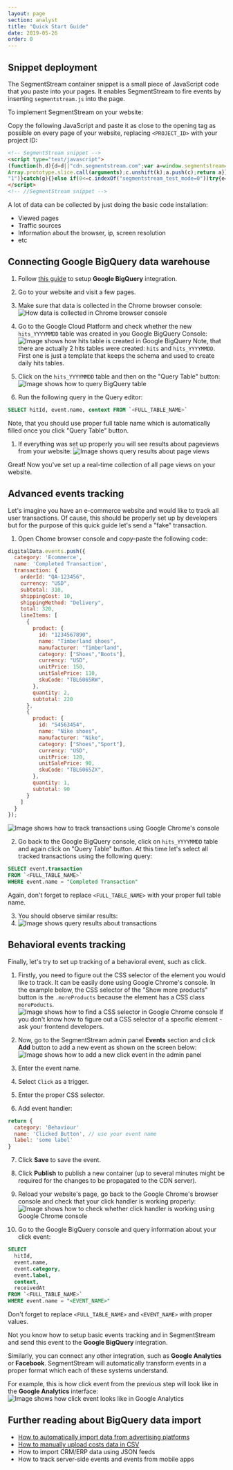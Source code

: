 ```yaml
---
layout: page
section: analyst
title: "Quick Start Guide"
date: 2019-05-26
order: 0
---
```


## Snippet deployment

The SegmentStream container snippet is a small piece of JavaScript code that you paste into your pages. It enables SegmentStream to fire events by inserting `segmentstream.js` into the page.

To implement SegmentStream on your website:

Copy the following JavaScript and paste it as close to the opening <head> tag as possible on every page of your website, replacing `<PROJECT_ID>` with your project ID:

```html
<!-- SegmentStream snippet -->
<script type="text/javascript">
(function(h,d){d=d||"cdn.segmentstream.com";var a=window.segmentstream=window.segmentstream||[];window.ddListener=window.ddListener||[];var b=window.digitalData=window.digitalData||{};b.events=b.events||[];b.changes=b.changes||[];if(!a.initialize)if(a.invoked)window.console&&console.error&&console.error("SegmentStream snippet included twice.");else{a.invoked=!0;a.methods="initialize addIntegration persist unpersist on once off getConsent setConsent".split(" ");a.factory=function(k){return function(){var c=
Array.prototype.slice.call(arguments);c.unshift(k);a.push(c);return a}};for(b=0;b<a.methods.length;b++){var f=a.methods[b];a[f]=a.factory(f)}a.load=function(a){var c=document.createElement("script");c.type="text/javascript";c.charset="utf-8";c.async=!0;c.src=a;a=document.getElementsByTagName("script")[0];a.parentNode.insertBefore(c,a)};a.loadProject=function(b){var c=window.location.search;if(0<=c.indexOf("segmentstream_test_mode=1"))try{var e=!0;window.localStorage.setItem("_segmentstream_test_mode",
"1")}catch(g){}else if(0<=c.indexOf("segmentstream_test_mode=0"))try{e=!1,window.localStorage.removeItem("_segmentstream_test_mode")}catch(g){}else try{e="1"===window.localStorage.getItem("_segmentstream_test_mode")}catch(g){}e?a.load(window.SEGMENTSTREAM_TESTMODE_INIT_URL||"https://api.segmentstream.com/v1/project/"+b+".js"):a.load(window.SEGMENTSTREAM_INIT_URL||"https://"+d+"/project/"+b+".js")};a.CDN_DOMAIN=d;a.SNIPPET_VERSION="2.0.0";a.loadProject(h)}})("<PROJECT_ID>");
</script>
<!-- //SegmentStream snippet -->
```

A lot of data can be collected by just doing the basic code installation:

* Viewed pages
* Traffic sources
* Information about the browser, ip, screen resolution
* etc

## Connecting Google BigQuery data warehouse

1. Follow [this guide](/integrations/google-bigquery) to setup **Google BigQuery** integration.

2. Go to your website and visit a few pages.

3. Make sure that data is collected in the Chrome browser console:
![How data is collected in Chrome browser console](/img/for-analyst/quickstart/bigquery-collect-console.png)

4. Go to the Google Cloud Platform and check whether the new `hits_YYYYMMDD` table was created in you Google BigQuery Console:
![Image shows how hits table is created in Google BigQuery](/img/for-analyst/quickstart/bigquery_hits_table.png)
Note, that there are actually 2 hits tables were created: `hits` and `hits_YYYYMMDD`. First one is just a template that keeps the schema and used to create daily hits tables.

5. Click on the `hits_YYYYMMDD` table and then on the "Query Table" button:
![Image shows how to query BigQuery table](/img/for-analyst/quickstart/bigquery_query_table.png)
  
6. Run the following query in the Query editor:
```sql
SELECT hitId, event.name, context FROM `<FULL_TABLE_NAME>`
```
Note, that you should use proper full table name which is automatically filled once you click "Query Table" button.

1. If everything was set up properly you will see results about pageviews from your website:
![Image shows query results about page views](/img/for-analyst/quickstart/bigquery_results_1.png)

Great! Now you've set up a real-time collection of all page views on your website.

## Advanced events tracking

Let's imagine you have an e-commerce website and would like to track all user transactions. Of cause, this should be properly set up by developers but for the purpose of this quick guide let's send a "fake" transaction.

1. Open Chome browser console and copy-paste the following code:
```js
digitalData.events.push({
  category: 'Ecommerce',
  name: 'Completed Transaction',
  transaction: {
    orderId: "QA-123456",
    currency: "USD",
    subtotal: 310,
    shippingCost: 10,
    shippingMethod: "Delivery",
    total: 320,
    lineItems: [
      {
        product: {
          id: "1234567890",
          name: "Timberland shoes",
          manufacturer: "Timberland",
          category: ["Shoes","Boots"],
          currency: "USD",
          unitPrice: 150,
          unitSalePrice: 110,
          skuCode: "TBL6065RW",
        },
        quantity: 2,
        subtotal: 220
      },
      {
        product: {
          id: "54563454",
          name: "Nike shoes",
          manufacturer: "Nike",
          category: ["Shoes","Sport"],
          currency: "USD",
          unitPrice: 120,
          unitSalePrice: 90,
          skuCode: "TBL6065ZX",
        },
        quantity: 1,
        subtotal: 90
      }
    ]
  }
});
```
![Image shows how to track transactions using Google Chrome's console](/img/for-analyst/quickstart/transaction-track.png)

2. Go back to the Google BigQuery console, click on `hits_YYYYMMDD` table and again click on "Query Table" button. At this time let's select all tracked transactions using the following query:
```sql
SELECT event.transaction
FROM `<FULL_TABLE_NAME>`
WHERE event.name = "Completed Transaction"
```
Again, don't forget to replace `<FULL_TABLE_NAME>` with your proper full table name.

3. You should observe similar results:
4. ![Image shows query results about transactions](/img/for-analyst/quickstart/bigquery_results_2_transactions.png)

## Behavioral events tracking

Finally, let's try to set up tracking of a behavioral event, such as click.

1. Firstly, you need to figure out the CSS selector of the element you would like to track. It can be easily done using Google Chrome's console. In the example below, the CSS selector of the "Show more products" button is the `.moreProducts` because the element has a CSS class `morePoducts`.
![Image shows how to find a CSS selector in Google Chrome console](/img/for-analyst/quickstart/click_css_selector_chrome_console.png)
If you don't know how to figure out a CSS selector of a specific element - ask your frontend developers.

2. Now, go to the SegmentStream admin panel **Events** section and click **Add** button to add a new event as shown on the screen below:
![Image shows how to add a new click event in the admin panel](/img/for-analyst/quickstart/admin_panel_click_event_setup.png)

3. Enter the event name.

4. Select `Click` as a trigger.

5. Enter the proper CSS selector.

6. Add event handler:
```js
return {
  category: 'Behaviour'
  name: 'Clicked Button', // use your event name
  label: 'some label'
}
```

7. Click **Save** to save the event.

8. Click **Publish** to publish a new container (up to several minutes might be required for the changes to be propagated to the CDN server).

9. Reload your website's page, go back to the Google Chrome's browser console and check that your click handler is working properly:
![Image shows how to check whether click handler is working using Google Chrome console](/img/for-analyst/quickstart/click_event_debug.png)

10.  Go to the Google BigQuery console and query information about your click event:
```sql
SELECT 
  hitId,
  event.name,
  event.category,
  event.label,
  context,
  receivedAt
FROM `<FULL_TABLE_NAME>`
WHERE event.name = "<EVENT_NAME>"
```
Don't forget to replace `<FULL_TABLE_NAME>` and `<EVENT_NAME>` with proper values.

Not you know how to setup basic events tracking and in SegmentStream and send this event to the **Google BigQuery** integration.

Similarly, you can connect any other integration, such as **Google Analytics** or **Facebook**. SegmentStream will automatically transform events in a proper format which each of these systems understand.

For example, this is how click event from the previous step will look like in the **Google Analytics** interface:
![Image shows how click event looks like in Google Analytics](/img/for-analyst/quickstart/click_event_ga.png)

## Further reading about BigQuery data import

* [How to automatically import data from advertising platforms](https://docs.segmentstream.com/datasources/index)
* [How to manually upload costs data in CSV](https://docs.segmentstream.com/datasources/manual-imports)
* How to import CRM/ERP data using JSON feeds
* How to track server-side events and events from mobile apps
